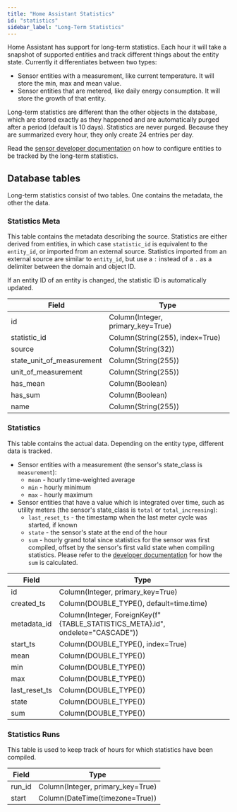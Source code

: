 ```yaml
---
title: "Home Assistant Statistics"
id: "statistics"
sidebar_label: "Long-Term Statistics"
---
```


Home Assistant has support for long-term statistics. Each hour it will take a snapshot of supported entities and track different things about the entity state. Currently it differentiates between two types:

- Sensor entities with a measurement, like current temperature. It will store the min, max and mean value.
- Sensor entities that are metered, like daily energy consumption. It will store the growth of that entity.

Long-term statistics are different than the other objects in the database, which are stored exactly as they happened and are automatically purged after a period (default is 10 days). Statistics are never purged. Because they are summarized every hour, they only create 24 entries per day.

Read the [sensor developer documentation](https://developers.home-assistant.io/docs/core/entity/sensor#long-term-statistics) on how to configure entities to be tracked by the long-term statistics.

## Database tables

Long-term statistics consist of two tables. One contains the metadata, the other the data.

### Statistics Meta

This table contains the metadata describing the source. Statistics are either derived from entities, in which case `statistic_id` is equivalent to the `entity_id`, or imported from an external source. Statistics imported from an external source are similar to `entity_id`, but use a `:` instead of a `.` as a delimiter between the domain and object ID.

If an entity ID of an entity is changed, the statistic ID is automatically updated.

| Field             | Type                                                     |
| ----------------- | -------------------------------------------------------- |
| id | Column(Integer, primary_key=True)
| statistic_id | Column(String(255), index=True)
| source | Column(String(32))
| state_unit_of_measurement | Column(String(255))
| unit_of_measurement | Column(String(255))
| has_mean | Column(Boolean)
| has_sum | Column(Boolean)
| name | Column(String(255))

### Statistics

This table contains the actual data. Depending on the entity type, different data is tracked.

- Sensor entities with a measurement (the sensor's state_class is `measurement`):
  - `mean` - hourly time-weighted average
  - `min` - hourly minimum
  - `max` - hourly maximum
- Sensor entities that have a value which is integrated over time, such as utility meters (the sensor's state_class is `total` or `total_increasing`):
  - `last_reset_ts` - the timestamp when the last meter cycle was started, if known
  - `state` - the sensor's state at the end of the hour
  - `sum` - hourly grand total since statistics for the sensor was first compiled, offset by the sensor's first valid state when compiling statistics. Please refer to the [developer documentation](https://developers.home-assistant.io/docs/core/entity/sensor#state_class_total_increasing) for how the `sum` is calculated.

| Field             | Type                                                     |
| ----------------- | -------------------------------------------------------- |
| id | Column(Integer, primary_key=True)
| created_ts | Column(DOUBLE_TYPE(), default=time.time)
| metadata_id | Column(Integer, ForeignKey(f"{TABLE_STATISTICS_META}.id", ondelete="CASCADE"))
| start_ts | Column(DOUBLE_TYPE(), index=True)
| mean | Column(DOUBLE_TYPE())
| min | Column(DOUBLE_TYPE())
| max | Column(DOUBLE_TYPE())
| last_reset_ts | Column(DOUBLE_TYPE())
| state | Column(DOUBLE_TYPE())
| sum | Column(DOUBLE_TYPE())

### Statistics Runs

This table is used to keep track of hours for which statistics have been compiled.


| Field             | Type                                                     |
| ----------------- | -------------------------------------------------------- |
| run_id | Column(Integer, primary_key=True)
| start | Column(DateTime(timezone=True))
